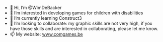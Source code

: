 - 👋 Hi, I’m @WimDeBacker
- 👀 I’m interested in developing games for children with disabilities 
- 🌱 I’m currently learning Construct3
- 💞️ I’m looking to collaborate: my graphic skills are not very high, if you have those skills and are interested in collaborating, please let me know.
- 📫 My website: www.comgames.be

<!---
WimDeBacker/WimDeBacker is a ✨ special ✨ repository because its `README.md` (this file) appears on your GitHub profile.
You can click the Preview link to take a look at your changes.
--->
